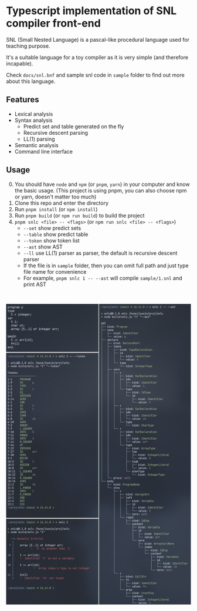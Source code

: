 # Typescript implementation of SNL compiler front-end

SNL (Small Nested Language) is a pascal-like procedural language used for teaching purpose.

It's a suitable language for a toy compiler as it is very simple (and therefore incapable).

Check `docs/snl.bnf` and sample snl code in `sample` folder to find out more about this language.

## Features

- Lexical analysis
- Syntax analysis
    - Predict set and table generated on the fly
    - Recursive descent parsing
    - LL(1) parsing
- Semantic analysis
- Command line interface

## Usage

0. You should have `node` and `npm` (or `pnpm`, `yarn`) in your computer and know the basic usage. (This project is using pnpm, you can also choose npm or yarn, doesn't matter too much)
1. Clone this repo and enter the directory
2. Run `pnpm install` (or `npm install`)
3. Run `pnpm build` (or `npm run build`) to build the project
4. `pnpm snlc <file> -- <flags>` (or `npm run snlc <file> -- <flags>`)
    - `--set` show predict sets
    - `--table` show predict table
    - `--token` show token list
    - `--ast` show AST
    - `--ll` use LL(1) parser as parser, the default is recursive descent parser
    - If the file is in `sample` folder, then you can omit full path and just type file name for convenience
    - For example, `pnpm snlc 1 -- --ast` will compile `sample/1.snl` and print AST

<br>

![example output](docs/example.png)
